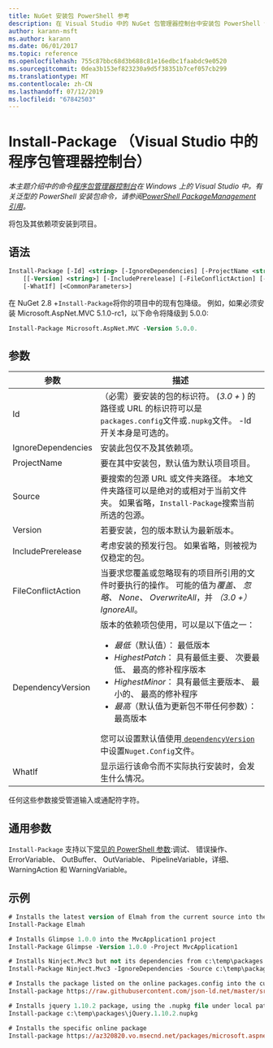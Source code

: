 ```yaml
---
title: NuGet 安装包 PowerShell 参考
description: 在 Visual Studio 中的 NuGet 包管理器控制台中安装包 PowerShell 命令参考。
author: karann-msft
ms.author: karann
ms.date: 06/01/2017
ms.topic: reference
ms.openlocfilehash: 755c87bbc68d3b688c81e16edbc1faabdc9e0520
ms.sourcegitcommit: 0dea3b153ef823230a9d5f38351b7cef057cb299
ms.translationtype: MT
ms.contentlocale: zh-CN
ms.lasthandoff: 07/12/2019
ms.locfileid: "67842503"
---
```

# <a name="install-package-package-manager-console-in-visual-studio"></a>Install-Package （Visual Studio 中的程序包管理器控制台）

*本主题介绍中的命令[程序包管理器控制台](package-manager-console.md)在 Windows 上的 Visual Studio 中。有关泛型的 PowerShell 安装包命令，请参阅[PowerShell PackageManagement 引用](/powershell/module/packagemanagement/?view=powershell-6)。*

将包及其依赖项安装到项目。

## <a name="syntax"></a>语法

```ps
Install-Package [-Id] <string> [-IgnoreDependencies] [-ProjectName <string>] [[-Source] <string>] 
    [[-Version] <string>] [-IncludePrerelease] [-FileConflictAction] [-DependencyVersion]
    [-WhatIf] [<CommonParameters>]
```

在 NuGet 2.8 +`Install-Package`将你的项目中的现有包降级。 例如，如果必须安装 Microsoft.AspNet.MVC 5.1.0-rc1，以下命令将降级到 5.0.0:

```ps
Install-Package Microsoft.AspNet.MVC -Version 5.0.0.
```

## <a name="parameters"></a>参数

| 参数 | 描述 |
| --- | --- |
| Id | （必需）要安装的包的标识符。 (*3.0 +* ) 的路径或 URL 的标识符可以是`packages.config`文件或`.nupkg`文件。 -Id 开关本身是可选的。 |
| IgnoreDependencies | 安装此包仅不及其依赖项。 |
| ProjectName | 要在其中安装包，默认值为默认项目项目。 |
| Source | 要搜索的包源 URL 或文件夹路径。 本地文件夹路径可以是绝对的或相对于当前文件夹。 如果省略，`Install-Package`搜索当前所选的包源。 |
| Version | 若要安装，包的版本默认为最新版本。 |
| IncludePrerelease | 考虑安装的预发行包。 如果省略，则被视为仅稳定的包。 |
| FileConflictAction | 当要求您覆盖或忽略现有的项目所引用的文件时要执行的操作。 可能的值为*覆盖、 忽略、 None、 OverwriteAll*，并 *（3.0 +）* *IgnoreAll*。 |
| DependencyVersion | 版本的依赖项包使用，可以是以下值之一：<br/><ul><li>*最低*（默认值）： 最低版本</li><li>*HighestPatch*： 具有最低主要、 次要最低、 最高的修补程序版本</li><li>*HighestMinor*： 具有最低主要版本、 最小的、 最高的修补程序</li><li>*最高*（默认值为更新包不带任何参数）： 最高版本</li></ul>您可以设置默认值使用[ `dependencyVersion` ](../reference/nuget-config-file.md#config-section)中设置`Nuget.Config`文件。 |
| WhatIf | 显示运行该命令而不实际执行安装时，会发生什么情况。 |

任何这些参数接受管道输入或通配符字符。

## <a name="common-parameters"></a>通用参数

`Install-Package` 支持以下[常见的 PowerShell 参数](http://go.microsoft.com/fwlink/?LinkID=113216):调试、 错误操作、 ErrorVariable、 OutBuffer、 OutVariable、 PipelineVariable，详细、 WarningAction 和 WarningVariable。

## <a name="examples"></a>示例

```ps
# Installs the latest version of Elmah from the current source into the default project
Install-Package Elmah

# Installs Glimpse 1.0.0 into the MvcApplication1 project
Install-Package Glimpse -Version 1.0.0 -Project MvcApplication1

# Installs Ninject.Mvc3 but not its dependencies from c:\temp\packages
Install-Package Ninject.Mvc3 -IgnoreDependencies -Source c:\temp\packages

# Installs the package listed on the online packages.config into the current project
Install-package https://raw.githubusercontent.com/json-ld.net/master/src/JsonLD/packages.config

# Installs jquery 1.10.2 package, using the .nupkg file under local path of c:\temp\packages
Install-package c:\temp\packages\jQuery.1.10.2.nupkg

# Installs the specific online package
Install-package https://az320820.vo.msecnd.net/packages/microsoft.aspnet.mvc.5.2.3.nupkg
```
